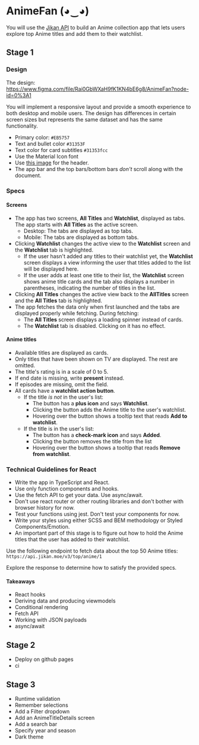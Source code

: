 # AnimeFan (◕‿◕)

You will use the [Jikan API](https://jikan.moe/) to build an Anime collection app that lets users explore top Anime titles and add them to their watchlist.

## Stage 1

### Design

The design: <https://www.figma.com/file/Rai0GbWXaH9fK1KN4bE6g8/AnimeFan?node-id=0%3A1>

You will implement a responsive layout and provide a smooth experience to both desktop and mobile users. The design has differences in certain screen sizes but represents the same dataset and has the same functionality.

- Primary color: `#EB5757`
- Text and bullet color `#31353F`
- Text color for card subtitles `#31353fcc`
- Use the Material Icon font
- Use [this image](https://www.pngix.com/pngfile/big/236-2366727_one-piece-png-wanted-monkey-d-luffy-transparent.png) for the header.
- The app bar and the top bars/bottom bars _don't_ scroll along with the document.

### Specs

#### Screens

- The app has two screens, **All Titles** and **Watchlist**, displayed as tabs. The app starts with **All Titles** as the active screen.
  - Desktop: The tabs are displayed as top tabs.
  - Mobile: The tabs are displayed as bottom tabs.
- Clicking **Watchlist** changes the active view to the **Watchlist** screen and the **Watchlist** tab is highlighted.
  - If the user hasn't added any titles to their watchlist yet, the **Watchlist** screen displays a view informing the user that titles added to the list will be displayed here.
  - If the user adds at least one title to their list, the **Watchlist** screen shows anime title cards and the tab also displays a number in parentheses, indicating the number of titles in the list.
- Clicking **All Titles** changes the active view back to the **AllTitles** screen and the **All Titles** tab is highlighted.
- The app fetches the data only when first launched and the tabs are displayed properly while fetching. During fetching:
  - The **All Titles** screen displays a loading spinner instead of cards.
  - The **Watchlist** tab is disabled. Clicking on it has no effect.

#### Anime titles

- Available titles are displayed as cards.
- Only titles that have been shown on TV are displayed. The rest are omitted.
- The title's rating is in a scale of 0 to 5.
- If end date is missing, write **present** instead.
- If episodes are missing, omit the field.
- All cards have a **watchlist action button**.
  - If the title _is not_ in the user's list:
    - The button has a **plus icon** and says **Watchlist**.
    - Clicking the button adds the Anime title to the user's watchlist.
    - Hovering over the button shows a tooltip text that reads **Add to watchlist**.
  - If the title is in the user's list:
    - The button has a **check-mark icon** and says **Added**.
    - Clicking the button removes the title from the list
    - Hovering over the button shows a tooltip that reads **Remove from watchlist**.

### Technical Guidelines for React

- Write the app in TypeScript and React.
- Use only function components and hooks.
- Use the fetch API to get your data. Use async/await.
- Don't use react router or other routing libraries and don't bother with browser history for now.
- Test your functions using jest. Don't test your components for now.
- Write your styles using either SCSS and BEM methodology or Styled Components/Emotion.
- An important part of this stage is to figure out how to hold the Anime titles that the user has added to their watchlist.

Use the following endpoint to fetch data about the top 50 Anime titles: `https://api.jikan.moe/v3/top/anime/1`

Explore the response to determine how to satisfy the provided specs.

#### Takeaways

- React hooks
- Deriving data and producing viewmodels
- Conditional rendering
- Fetch API
- Working with JSON payloads
- async/await

## Stage 2

- Deploy on github pages
- ci

## Stage 3

- Runtime validation
- Remember selections
- Add a Filter dropdown
- Add an AnimeTitleDetails screen
- Add a search bar
- Specify year and season
- Dark theme

